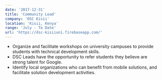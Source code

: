 ```yaml
---
date: '2017-12-31'
title: 'Community Lead'
company: 'DSC Kisii'
location: 'Kisii, Kenya'
range: 'July - To Date'
url: 'https://dsc-kisiiuni.firebaseapp.com/'
---
```


- Organize and facilitate workshops on university campuses to provide students with technical development skills.
- DSC Leads have the opportunity to refer students they believe are strong talent for Google.
- Identify local organizations who can benefit from mobile solutions, and facilitate solution development activities.
